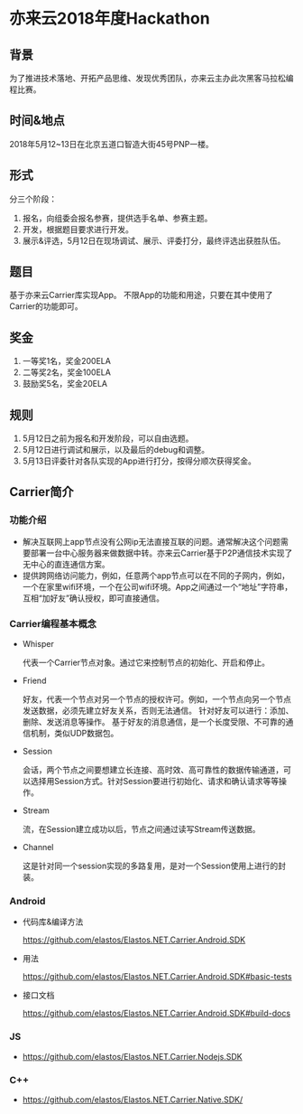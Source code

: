 # 亦来云2018年度Hackathon

## 背景
为了推进技术落地、开拓产品思维、发现优秀团队，亦来云主办此次黑客马拉松编程比赛。

## 时间&地点
2018年5月12~13日在北京五道口智造大街45号PNP一楼。

## 形式
分三个阶段：
1. 报名，向组委会报名参赛，提供选手名单、参赛主题。
2. 开发，根据题目要求进行开发。
3. 展示&评选，5月12日在现场调试、展示、评委打分，最终评选出获胜队伍。

## 题目
基于亦来云Carrier库实现App。
不限App的功能和用途，只要在其中使用了Carrier的功能即可。

## 奖金
1. 一等奖1名，奖金200ELA
2. 二等奖2名，奖金100ELA
3. 鼓励奖5名，奖金20ELA

## 规则
1. 5月12日之前为报名和开发阶段，可以自由选题。
2. 5月12日进行调试和展示，以及最后的debug和调整。
3. 5月13日评委针对各队实现的App进行打分，按得分顺次获得奖金。

## Carrier简介

### 功能介绍
  - 解决互联网上app节点没有公网ip无法直接互联的问题。通常解决这个问题需要部署一台中心服务器来做数据中转。亦来云Carrier基于P2P通信技术实现了无中心的直连通信方案。
  - 提供跨网络访问能力，例如，任意两个app节点可以在不同的子网内，例如，一个在家里wifi环境，一个在公司wifi环境。App之间通过一个“地址”字符串，互相“加好友”确认授权，即可直接通信。
  
### Carrier编程基本概念
  - Whisper
  
    代表一个Carrier节点对象。通过它来控制节点的初始化、开启和停止。
    
  - Friend
  
    好友，代表一个节点对另一个节点的授权许可。例如，一个节点向另一个节点发送数据，必须先建立好友关系，否则无法通信。
    针对好友可以进行：添加、删除、发送消息等操作。
    基于好友的消息通信，是一个长度受限、不可靠的通信机制，类似UDP数据包。
    
  - Session
  
    会话，两个节点之间要想建立长连接、高时效、高可靠性的数据传输通道，可以选择用Session方式。针对Session要进行初始化、请求和确认请求等等操作。
    
  - Stream
  
    流，在Session建立成功以后，节点之间通过读写Stream传送数据。
    
  - Channel
  
    这是针对同一个session实现的多路复用，是对一个Session使用上进行的封装。
### Android
  - 代码库&编译方法
  
    <https://github.com/elastos/Elastos.NET.Carrier.Android.SDK>
  
  - 用法
  
    <https://github.com/elastos/Elastos.NET.Carrier.Android.SDK#basic-tests>
    
  - 接口文档
  
    <https://github.com/elastos/Elastos.NET.Carrier.Android.SDK#build-docs>
    
### JS
  - <https://github.com/elastos/Elastos.NET.Carrier.Nodejs.SDK>
  
### C++
  - <https://github.com/elastos/Elastos.NET.Carrier.Native.SDK/>

